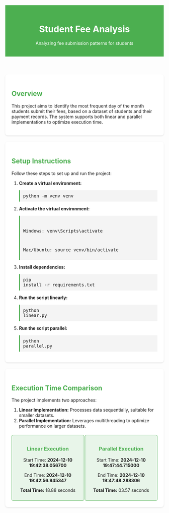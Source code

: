   <header style="background-color: #4CAF50; color: white; padding: 20px 10px; text-align: center;">
        <h1>Student Fee Analysis </h1>
        <p>Analyzing fee submission patterns for students</p>
    </header>
    <section style="padding: 20px; margin: 20px auto; max-width: 800px; background: white; border-radius: 8px; box-shadow: 0 2px 4px rgba(0, 0, 0, 0.1);">
        <h2 style="color: #4CAF50;">Overview</h2>
        <p>
            This project aims to identify the most frequent day of the month students submit their fees,
            based on a dataset of students and their payment records. The system supports both
            linear and parallel implementations to optimize execution time.
        </p>
    </section>
    <section style="padding: 20px; margin: 20px auto; max-width: 800px; background: white; border-radius: 8px; box-shadow: 0 2px 4px rgba(0, 0, 0, 0.1);">
        <h2 style="color: #4CAF50;">Setup Instructions</h2>
        <p>Follow these steps to set up and run the project:</p>
        <ol>
            <li>
                <strong>Create a virtual environment:</strong>
                <pre style="background-color: #f4f4f4; padding: 10px; border-left: 3px solid #4CAF50; font-family: monospace;">python -m venv venv</pre>
            </li>
            <li>
                <strong>Activate the virtual environment:</strong>
                <pre style="background-color: #f4f4f4; padding: 10px; border-left: 3px solid #4CAF50; font-family: monospace;">

Windows: venv\Scripts\activate

Mac/Ubuntu: source venv/bin/activate
                </pre>
            </li>
            <li>
                <strong>Install dependencies:</strong>
                <pre style="background-color: #f4f4f4; padding: 10px; border-left: 3px solid #4CAF50; font-family: monospace;">pip install -r requirements.txt</pre>
            </li>
            <li>
                <strong>Run the script linearly:</strong>
                <pre style="background-color: #f4f4f4; padding: 10px; border-left: 3px solid #4CAF50; font-family: monospace;">python linear.py</pre>
            </li>
            <li>
                <strong>Run the script parallel:</strong>
                <pre style="background-color: #f4f4f4; padding: 10px; border-left: 3px solid #4CAF50; font-family: monospace;">python parallel.py</pre>
            </li>
        </ol>
    </section>
    <section style="padding: 20px; margin: 20px auto; max-width: 800px; background: white; border-radius: 8px; box-shadow: 0 2px 4px rgba(0, 0, 0, 0.1);">
        <h2 style="color: #4CAF50;">Execution Time Comparison</h2>
        <p>The project implements two approaches:</p>
        <ol>
            <li><strong>Linear Implementation:</strong> Processes data sequentially, suitable for smaller datasets.</li>
            <li><strong>Parallel Implementation:</strong> Leverages multithreading to optimize performance on larger datasets.</li>
        </ol>
        <div style="display: flex; justify-content: space-between; margin-top: 20px;">
            <div style="width: 45%; padding: 10px; text-align: center; background-color: #e8f5e9; border: 1px solid #4CAF50; border-radius: 5px;">
                <h3 style="color: #4CAF50;">Linear Execution</h3>
                <p>Start Time: <strong>2024-12-10 19:42:38.056700</strong></p>
                <p>End Time: <strong>2024-12-10 19:42:56.945347</strong></p>
                <p><strong>Total Time:</strong> 18.88 seconds</p>
            </div>
            <div style="width: 45%; padding: 10px; text-align: center; background-color: #e8f5e9; border: 1px solid #4CAF50; border-radius: 5px;">
                <h3 style="color: #4CAF50;">Parallel Execution</h3>
                <p>Start Time: <strong>2024-12-10 19:47:44.715000</strong></p>
                <p>End Time: <strong>2024-12-10 19:47:48.288306</strong></p>
                <p><strong>Total Time:</strong> 03.57 seconds</p>
            </div>
        </div>
    </section>
</body>
</html>
